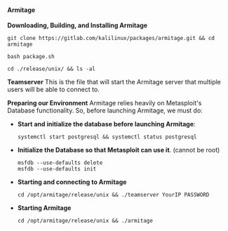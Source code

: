 #### Armitage
**Downloading, Building, and Installing Armitage**
```
git clone https://gitlab.com/kalilinux/packages/armitage.git && cd armitage
```

```
bash package.sh
```

```
cd ./release/unix/ && ls -al
```

**Teamserver**
This is the file that will start the Armitage server that multiple users will be able to connect to.

**Preparing our Environment**
Armitage relies heavily on Metasploit's Database functionality. So, before launching Armitage, we must do:
- **Start and initialize the database before launching Armitage**:
	```
	systemctl start postgresql && systemctl status postgresql
	```

- **Initialize the Database so that Metasploit can use it**. (cannot be root)
	```
	msfdb --use-defaults delete
	msfdb --use-defaults init
	```

- **Starting and connecting to Armitage**
	```
	cd /opt/armitage/release/unix && ./teamserver YourIP PASSWORD
	```

- **Starting Armitage**
	```
	cd /opt/armitage/release/unix && ./armitage
	```
